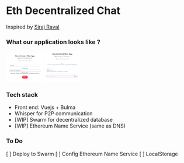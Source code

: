 # Eth Decentralized Chat
Inspired by [Siraj Raval](https://www.youtube.com/watch?time_continue=952&v=vVsIHCTGjsE)

### What our application looks like ?
<p float="middle">
  <img src="screen1.png" width="100" />
  <img src="screen2.png" width="100" />
</p>

### Tech stack
- Front end: Vuejs + Bulma
- Whisper for P2P communication
- [WIP] Swarm for decentralized database
- [WIP] Ethereum Name Service (same as DNS)

### To Do
[ ] Deploy to Swarm
[ ] Config Ethereum Name Service
[ ] LocalStorage
